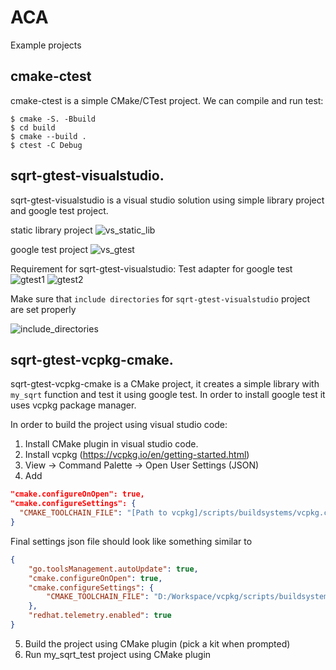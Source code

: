 # ACA
Example projects

## cmake-ctest
cmake-ctest is a simple CMake/CTest project.
We can compile and run test:
```
$ cmake -S. -Bbuild
$ cd build
$ cmake --build .
$ ctest -C Debug
```

## sqrt-gtest-visualstudio.
sqrt-gtest-visualstudio is a visual studio solution using simple library project and google test project.

static library project
![vs_static_lib](https://user-images.githubusercontent.com/4984553/210807895-225b4470-f878-47ce-a385-6fdbc25f565c.jpg)

google test project
![vs_gtest](https://user-images.githubusercontent.com/4984553/210807233-4df67273-d328-45db-b6b2-304eb2fa3b6b.jpg)

Requirement for sqrt-gtest-visualstudio: Test adapter for google test
![gtest1](https://user-images.githubusercontent.com/4984553/210808406-b0a4aa59-d83a-444a-bff6-50c97ccdbe2c.jpg)
![gtest2](https://user-images.githubusercontent.com/4984553/210808423-07f14cd9-e597-4136-aa16-e2e6f0851db9.jpg)

Make sure that `include directories` for `sqrt-gtest-visualstudio` project are set properly

![include_directories](https://user-images.githubusercontent.com/4984553/212287593-e9ab0c21-cf79-4167-965c-cb8c77d38062.jpg)


## sqrt-gtest-vcpkg-cmake.
sqrt-gtest-vcpkg-cmake is a CMake project, it creates a simple library with `my_sqrt` function and test it using google test. In order to install google test it uses vcpkg package manager.

In order to build the project using visual studio code:
1. Install CMake plugin in visual studio code.
2. Install vcpkg (https://vcpkg.io/en/getting-started.html)
3. View -> Command Palette -> Open User Settings (JSON)
4. Add
```JSON
"cmake.configureOnOpen": true,
"cmake.configureSettings": {
  "CMAKE_TOOLCHAIN_FILE": "[Path to vcpkg]/scripts/buildsystems/vcpkg.cmake"
}
```
Final settings json file should look like something similar to 
```JSON
{
    "go.toolsManagement.autoUpdate": true,
    "cmake.configureOnOpen": true,
    "cmake.configureSettings": {
        "CMAKE_TOOLCHAIN_FILE": "D:/Workspace/vcpkg/scripts/buildsystems/vcpkg.cmake"
    },
    "redhat.telemetry.enabled": true
}
```
5. Build the project using CMake plugin (pick a kit when prompted)
6. Run my_sqrt_test project using CMake plugin
